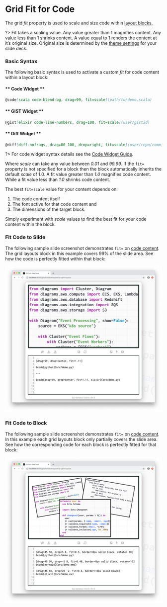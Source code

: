 # Grid Fit for Code

The grid *fit* property is used to scale and size code within [layout blocks](/grid-layouts/drag-and-drop.md).

?> Fit takes a scaling value. Any value greater than 1 magnifies content. Any value less than 1 shrinks content. A value equal to 1 renders the content at it’s original size. Original size is determined by the [theme settings](/theme/template.md) for your slide deck.

### Basic Syntax

The following basic syntax is used to activate a custom *fit* for code content within a layout block:

<!-- tabs:start -->

#### ** Code Widget **

```markdown
@code[scala code-blend-bg, drag=99, fit=scale](path/to/demo.scala)
```

#### ** GIST Widget **

```markdown
@gist[elixir code-line-numbers, drag=100, fit=scale](user/gistid)
```

#### ** Diff Widget **

```markdown
@diff[diff-nofrags, drag=80 100, drop=right, fit=scale](user/repo/commitid)
```

<!-- tabs:end -->

?> For code widget syntax details see the [Code Widget Guide](/code/widgets.md).

Where *scale* can take any value between *0.01* and *99.99*. If the `fit=` property is not specified for a block then the block automatically inherits the default *scale* of 1.0. A fit value greater than *1.0* magnifies code content. While a fit value less than *1.0* shrinks code content.

The best `fit=scale` value for your content depends on:

1. The code content itself
2. The font active for that code content and
3. The dimensions of the target block.

Simply experiment with *scale* values to find the best fit for your code content within the block.

### Fit Code to Slide

The following sample slide screenshot demonstrates `fit=` on [code content](/code/). The grid layouts block in this example covers 99% of the slide area. See how the code is perfectly fitted within that block:

![Sample screenshot demonstrating the use of a grid layouts fit for code](../_images/gitpitch-grid-layouts-fit-code.png)

### Fit Code to Block

The following sample slide screenshot demonstrates `fit=` on [code content](/code/). In this example each grid layouts block only partially covers the slide area. See how the corresponding code for each block is perfectly fitted for that block:

![Sample screenshot demonstrating the use of a grid layouts fit for code](../_images/gitpitch-grid-layouts-fit-code-alt.png)
